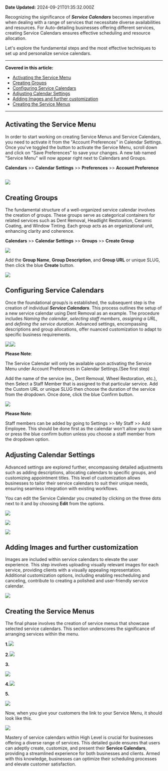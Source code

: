 **Date Updated:** 2024-09-21T01:35:32.000Z

Recognizing the significance of _**Service Calendars**_ becomes imperative when dealing with a range of services that necessitate diverse availabilities and resources. For Auto-detailing businesses offering different services, creating Service Calendars ensures effective scheduling and resource allocation. 
  
  
Let's explore the fundamental steps and the most effective techniques to set up and personalize service calendars.

---

**Covered in this article:**

[](https://help.gohighlevel.com/a/solutions/articles/155000000566?portalId=48000045315#Where-to-set-the-Language-Settings?)

  
* [Activating the Service Menu](#Activating-the-Service-Menu)
* [Creating Groups](#Creating-Groups)
* [Configuring Service Calendars](#Configuring-Service-Calendars)
* [Adjusting Calendar Settings](#Adjusting-Calendar-Settings)
* [Adding Images and further customization](#Adding-Images-and-further-customization)
* [Creating the Service Menus](#Creating-the-Service-Menus)

[](https://help.gohighlevel.com/a/solutions/articles/155000000566?portalId=48000045315#Where-to-set-the-Language-Settings?)

  
---

## **Activating the Service Menu**

In order to start working on creating Service Menus and Service Calendars, you need to activate it from the "Account Preferences" in Calendar Settings. Once you've toggled the button to activate the Service Menu, scroll down and click on "Save Preferences" to save your changes. A new tab named "Service Menu" will now appear right next to Calendars and Groups.

  
**Calendars** \>> **Calendar Settings** \>> **Preferences** \>> **Account Preference**

## ![](https://s3.amazonaws.com/cdn.freshdesk.com/data/helpdesk/attachments/production/155033061916/original/tliQbybF_EehupAih6DUI4go16S8Vh5JNA.jpg?1726646358)
  
  
## **Creating Groups**

The fundamental structure of a well-organized service calendar involves the creation of groups. These groups serve as categorical containers for related services such as Dent Removal, Headlight Restoration, Ceramic Coating, and Window Tinting. Each group acts as an organizational unit, enhancing clarity and coherence.

  
**Calendars** \>> **Calendar Settings** \>> **Groups** \>> **Create Group**

  
![](https://s3.amazonaws.com/cdn.freshdesk.com/data/helpdesk/attachments/production/155033062385/original/5VP8-rzxP1ZjT-JhvkP9GUThhE9OGFG3dw.jpg?1726646632)

  
Add the **Group Name**, **Group Description**, and **Group URL** or unique SLUG, then click the blue **Create** button.
  
  
![](https://s3.amazonaws.com/cdn.freshdesk.com/data/helpdesk/attachments/production/155033062764/original/KhEU9GNDf31juibQ_YTqsUNIB8Uz_gJYEw.jpg?1726646864)

## **Configuring Service Calendars**

Once the foundational group/s is established, the subsequent step is the creation of individual **_Service Calendars_**. This process outlines the setup of a new service calendar using Dent Removal as an example. The procedure includes _Naming the calendar_, _selecting staff members_, _assigning a URL_, and _defining the service duration_. Advanced settings, encompassing descriptions and group allocations, offer nuanced customization to adapt to specific business requirements.
  
  
![](https://s3.amazonaws.com/cdn.freshdesk.com/data/helpdesk/attachments/production/155033063021/original/yxqUyF6lHjACrZwTlmOGcsG-abZWCc8Low.jpg?1726647005)![](https://s3.amazonaws.com/cdn.freshdesk.com/data/helpdesk/attachments/production/155032956227/original/gCYlYlrDTPfuhEtFYAn8Fe-Zw6P8YGXWAA.jpg?1726501739)
  
  
**Please Note**:

The Service Calendar will only be available upon activating the Service Menu under Account Preferences in Calendar Settings.(See first step)
  
  
Add the name of the service (ex., Dent Removal, Wheel Restoration, etc.), then Select a Staff Member that is assigned to that particular service. Add the Custom URL or unique SLUG then choose the duration of the service from the dropdown. Once done, click the blue Confirm button.

  
![](https://s3.amazonaws.com/cdn.freshdesk.com/data/helpdesk/attachments/production/155033063655/original/wJe5OCYX3A8rGsMSy7_dnQsVzA95sl6A4w.jpg?1726647433)  
  
  
**Please Note**:

Staff members can be added by going to Settings >> My Staff >> Add Employee.
This should be done first as the calendar won't allow you to save or press the blue confirm button unless you choose a staff member from the dropdown option.
  
  
## **Adjusting Calendar Settings**

Advanced settings are explored further, encompassing detailed adjustments such as adding descriptions, allocating calendars to specific groups, and customizing appointment titles. This level of customization allows businesses to tailor their service calendars to suit their unique needs, ensuring seamless integration with existing workflows.

  
You can edit the Service Calendar you created by clicking on the three dots next to it and by choosing **Edit** from the options.
  
  
![](https://s3.amazonaws.com/cdn.freshdesk.com/data/helpdesk/attachments/production/155032956575/original/82hnsrInrfw6tlEty6VtZQrdxi5mkmNgFA.png?1726502087)

![](https://s3.amazonaws.com/cdn.freshdesk.com/data/helpdesk/attachments/production/155032956570/original/cm2o-0aXc2GgCDLQmmPiUMB6xhYJAvE4pA.jpg?1726502081)

  
![](https://s3.amazonaws.com/cdn.freshdesk.com/data/helpdesk/attachments/production/155033064139/original/HlOW7lqjgUbunJ8aRViQzmIa6yZ7nSDHrg.png?1726647754)

  
## **Adding Images and further customization**

Images are included within service calendars to elevate the user experience. This step involves uploading visually relevant images for each service, providing clients with a visually appealing representation. Additional customization options, including enabling rescheduling and canceling, contribute to creating a polished and user-friendly service calendar.

  
![](https://s3.amazonaws.com/cdn.freshdesk.com/data/helpdesk/attachments/production/155033066182/original/WXYI8fJ0wp2_lSEvnoBdBg0cJgw1GMFFeg.jpg?1726649021)
  
  
## **Creating the Service Menus**

The final phase involves the creation of service menus that showcase selected service calendars. This section underscores the significance of arranging services within the menu.

  
**1.![](https://s3.amazonaws.com/cdn.freshdesk.com/data/helpdesk/attachments/production/155033066317/original/1KrIjtM6uxVLU_UQJ2CvhsJvRoaNuHM3qw.png?1726649106)**

  
**2.![](https://s3.amazonaws.com/cdn.freshdesk.com/data/helpdesk/attachments/production/155033066625/original/6ZxZymXOlq1c5yTCh48LqHlXT7w0eL1oeA.png?1726649241)**

  
**3.**

![](https://s3.amazonaws.com/cdn.freshdesk.com/data/helpdesk/attachments/production/155033066836/original/Z0pCawE8I4CAt2cisysntal9HoGb1KW7sg.png?1726649357)

  
**4.![](https://s3.amazonaws.com/cdn.freshdesk.com/data/helpdesk/attachments/production/155033067315/original/7S__-BtAb9E6DKQ24mI_TY-ngRyZOVrgMw.png?1726649531)**

  
**5.**

![](https://s3.amazonaws.com/cdn.freshdesk.com/data/helpdesk/attachments/production/155033067467/original/txIf5PILLp0VQzbywY1mG0LYZ-dyr4tNtA.png?1726649613)

  
Now, when you give your customers the link to your Service Menu, it should look like this.

![](https://s3.amazonaws.com/cdn.freshdesk.com/data/helpdesk/attachments/production/155015780073/original/ZJe1IANWAsa0R2NXSqejfBtzGdItyjIDBw.png?1703100387)

  
Mastery of service calendars within High Level is crucial for businesses offering a diverse range of services. This detailed guide ensures that users can adeptly create, customize, and present their **Service Calendars**, providing a streamlined experience for both businesses and clients. Armed with this knowledge, businesses can optimize their scheduling processes and elevate customer satisfaction.